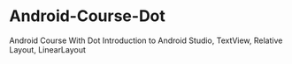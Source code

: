# Android-Course-Dot
Android Course With Dot
Introduction to Android Studio, TextView, Relative Layout, LinearLayout
